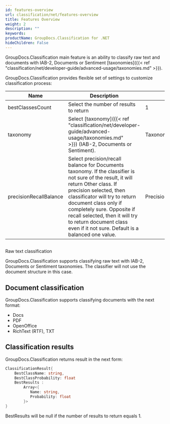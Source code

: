 ```yaml
---
id: features-overview
url: classification/net/features-overview
title: Features Overview
weight: 2
description: ""
keywords: 
productName: GroupDocs.Classification for .NET
hideChildren: False
---
```

GroupDocs.Classification main feature is an ability to classify raw text and documents with IAB-2, Documents or Sentiment [taxonomies]({{< ref "classification/net/developer-guide/advanced-usage/taxonomies.md" >}}).

GroupDocs.Classification provides flexible set of settings to customize classification process:

| Name | Description | Default value |
| --- | --- | --- |
| bestClassesCount | Select the number of results to return | 1 |
| taxonomy | Select [taxonomy]({{< ref "classification/net/developer-guide/advanced-usage/taxonomies.md" >}}) (IAB-2, Documents or Sentiment). | Taxonomy.Iab2 |
| precisionRecallBalance | Select precision/recall balance for Documents taxonomy. If the classifier is not sure of the result, it will return Other class. If precision selected, then classificator will try to return document class only if completely sure. Opposite if recall selected, then it will try to return document class even if it not sure. Default is a balanced one value. | PrecisionRecallBalance.Default |

##   
Raw text classification

GroupDocs.Classification supports classifying raw text with IAB-2, Documents or Sentiment taxonomies. The classifier will not use the document structure in this case.

## Document classification

GroupDocs.Classification supports classifying documents with the next format:

*   Docs
*   PDF
*   OpenOffice
*   RichText (RTF), TXT

## Classification results

GroupDocs.Classification returns result in the next form:

```csharp
ClassificationResult{
    BestClassName: string,
    BestClassProbability: float
    BestResults :
        Array<{
           Name: string,
           Probability: float
        }>
}
```

BestResults will be null if the number of results to return equals 1.
